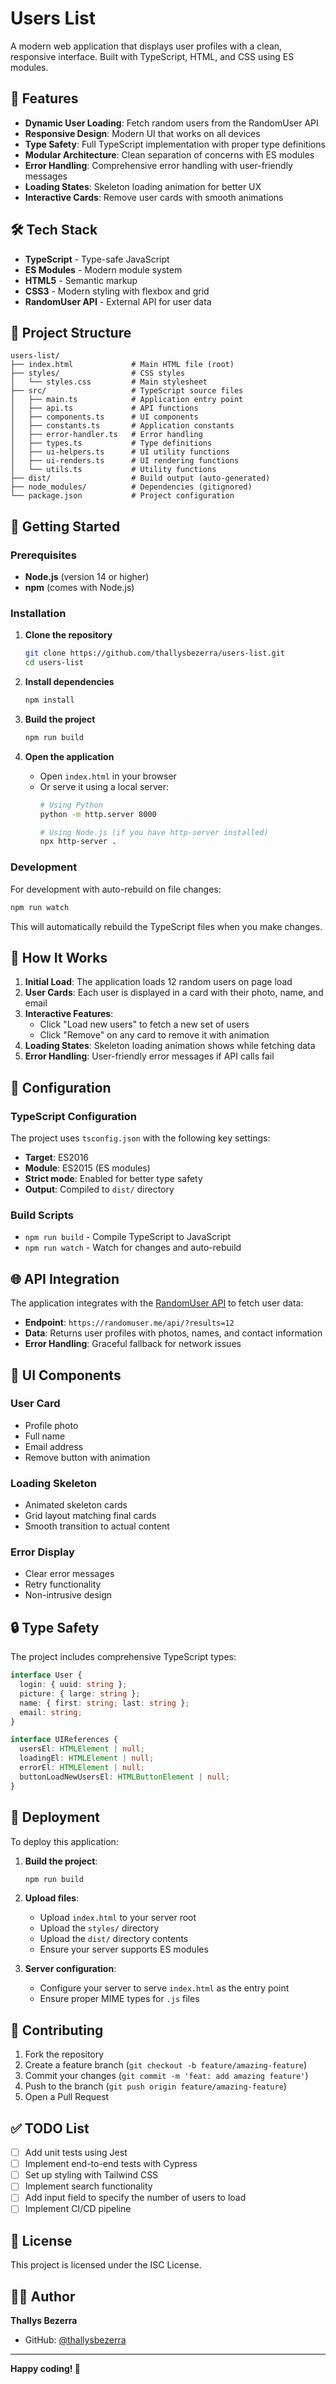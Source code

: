 # Users List

A modern web application that displays user profiles with a clean, responsive interface. Built with TypeScript, HTML, and CSS using ES modules.

## 🚀 Features

- **Dynamic User Loading**: Fetch random users from the RandomUser API
- **Responsive Design**: Modern UI that works on all devices
- **Type Safety**: Full TypeScript implementation with proper type definitions
- **Modular Architecture**: Clean separation of concerns with ES modules
- **Error Handling**: Comprehensive error handling with user-friendly messages
- **Loading States**: Skeleton loading animation for better UX
- **Interactive Cards**: Remove user cards with smooth animations

## 🛠️ Tech Stack

- **TypeScript** - Type-safe JavaScript
- **ES Modules** - Modern module system
- **HTML5** - Semantic markup
- **CSS3** - Modern styling with flexbox and grid
- **RandomUser API** - External API for user data

## 📁 Project Structure

```
users-list/
├── index.html             # Main HTML file (root)
├── styles/                # CSS styles
│   └── styles.css         # Main stylesheet
├── src/                   # TypeScript source files
│   ├── main.ts            # Application entry point
│   ├── api.ts             # API functions
│   ├── components.ts      # UI components
│   ├── constants.ts       # Application constants
│   ├── error-handler.ts   # Error handling
│   ├── types.ts           # Type definitions
│   ├── ui-helpers.ts      # UI utility functions
│   ├── ui-renders.ts      # UI rendering functions
│   └── utils.ts           # Utility functions
├── dist/                  # Build output (auto-generated)
├── node_modules/          # Dependencies (gitignored)
└── package.json           # Project configuration
```

## 🚀 Getting Started

### Prerequisites

- **Node.js** (version 14 or higher)
- **npm** (comes with Node.js)

### Installation

1. **Clone the repository**
   ```bash
   git clone https://github.com/thallysbezerra/users-list.git
   cd users-list
   ```

2. **Install dependencies**
   ```bash
   npm install
   ```

3. **Build the project**
   ```bash
   npm run build
   ```

4. **Open the application**
   - Open `index.html` in your browser
   - Or serve it using a local server:
     ```bash
     # Using Python
     python -m http.server 8000
     
     # Using Node.js (if you have http-server installed)
     npx http-server .
     ```

### Development

For development with auto-rebuild on file changes:

```bash
npm run watch
```

This will automatically rebuild the TypeScript files when you make changes.

## 🎯 How It Works

1. **Initial Load**: The application loads 12 random users on page load
2. **User Cards**: Each user is displayed in a card with their photo, name, and email
3. **Interactive Features**: 
   - Click "Load new users" to fetch a new set of users
   - Click "Remove" on any card to remove it with animation
4. **Loading States**: Skeleton loading animation shows while fetching data
5. **Error Handling**: User-friendly error messages if API calls fail

## 🔧 Configuration

### TypeScript Configuration

The project uses `tsconfig.json` with the following key settings:
- **Target**: ES2016
- **Module**: ES2015 (ES modules)
- **Strict mode**: Enabled for better type safety
- **Output**: Compiled to `dist/` directory

### Build Scripts

- `npm run build` - Compile TypeScript to JavaScript
- `npm run watch` - Watch for changes and auto-rebuild

## 🌐 API Integration

The application integrates with the [RandomUser API](https://randomuser.me/) to fetch user data:

- **Endpoint**: `https://randomuser.me/api/?results=12`
- **Data**: Returns user profiles with photos, names, and contact information
- **Error Handling**: Graceful fallback for network issues

## 🎨 UI Components

### User Card
- Profile photo
- Full name
- Email address
- Remove button with animation

### Loading Skeleton
- Animated skeleton cards
- Grid layout matching final cards
- Smooth transition to actual content

### Error Display
- Clear error messages
- Retry functionality
- Non-intrusive design

## 🔒 Type Safety

The project includes comprehensive TypeScript types:

```typescript
interface User {
  login: { uuid: string };
  picture: { large: string };
  name: { first: string; last: string };
  email: string;
}

interface UIReferences {
  usersEl: HTMLElement | null;
  loadingEl: HTMLElement | null;
  errorEl: HTMLElement | null;
  buttonLoadNewUsersEl: HTMLButtonElement | null;
}
```

## 🚀 Deployment

To deploy this application:

1. **Build the project**:
   ```bash
   npm run build
   ```

2. **Upload files**:
   - Upload `index.html` to your server root
   - Upload the `styles/` directory
   - Upload the `dist/` directory contents
   - Ensure your server supports ES modules

3. **Server configuration**:
   - Configure your server to serve `index.html` as the entry point
   - Ensure proper MIME types for `.js` files

## 🤝 Contributing

1. Fork the repository
2. Create a feature branch (`git checkout -b feature/amazing-feature`)
3. Commit your changes (`git commit -m 'feat: add amazing feature'`)
4. Push to the branch (`git push origin feature/amazing-feature`)
5. Open a Pull Request

## ✅ TODO List

- [ ] Add unit tests using Jest
- [ ] Implement end-to-end tests with Cypress
- [ ] Set up styling with Tailwind CSS
- [ ] Implement search functionality
- [ ] Add input field to specify the number of users to load
- [ ] Implement CI/CD pipeline

## 📝 License

This project is licensed under the ISC License.

## 👨‍💻 Author

**Thallys Bezerra**
- GitHub: [@thallysbezerra](https://github.com/thallysbezerra)

---

**Happy coding! 🎉**